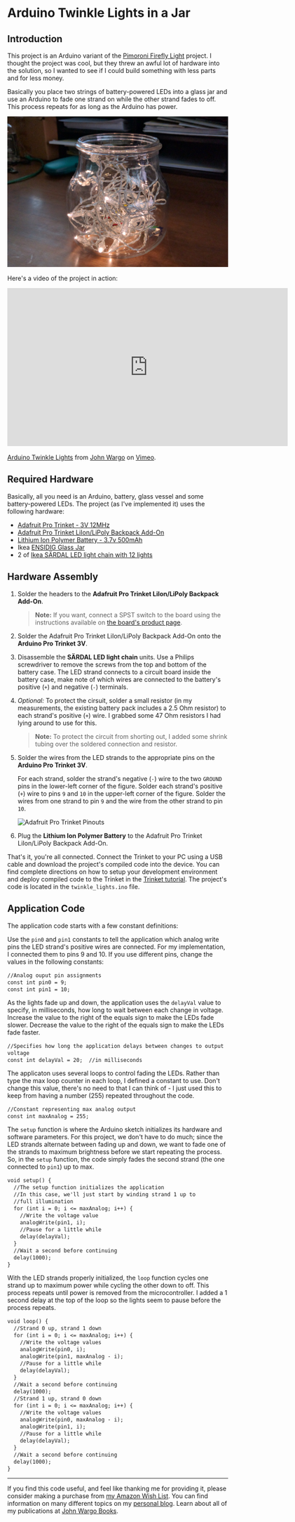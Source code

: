 Arduino Twinkle Lights in a Jar
===============================

## Introduction

This project is an Arduino variant of the [Pimoroni Firefly Light](https://learn.pimoroni.com/tutorial/sandyj/firefly-light) project. I thought the project was cool, but they threw an awful lot of hardware into the solution, so I wanted to see if I could build something with less parts and for less money.

Basically you place two strings of battery-powered LEDs into a glass jar and use an Arduino to fade one strand on while the other strand fades to off. This process repeats for as long as the Arduino has power.

![Finished Project](images/figure-01.png)

Here's a video of the project in action:

<iframe src="https://player.vimeo.com/video/193441242" width="640" height="360" frameborder="0" webkitallowfullscreen mozallowfullscreen allowfullscreen></iframe>
<p><a href="https://vimeo.com/193441242">Arduino Twinkle Lights</a> from <a href="https://vimeo.com/user39135142">John Wargo</a> on <a href="https://vimeo.com">Vimeo</a>.</p>

## Required Hardware

Basically, all you need is an Arduino, battery, glass vessel and some battery-powered LEDs. The project (as I've implemented it) uses the following hardware: 

+ [Adafruit Pro Trinket - 3V 12MHz](https://www.adafruit.com/products/2010)
+ [Adafruit Pro Trinket LiIon/LiPoly Backpack Add-On](https://www.adafruit.com/products/2124)
+ [Lithium Ion Polymer Battery - 3.7v 500mAh](https://www.adafruit.com/products/1578)
+ Ikea [ENSIDIG Glass Jar](http://www.ikea.com/gb/en/products/decoration/vases-bowls/ensidig-vase-clear-glass-art-10239888/)
+ 2 of [Ikea SÄRDAL LED light chain with 12 lights](http://www.ikea.com/us/en/catalog/products/60277514/)

## Hardware Assembly

1.	Solder the headers to the **Adafruit Pro Trinket LiIon/LiPoly Backpack Add-On**. 

	> **Note:** If you want, connect a SPST switch to the board using the instructions available on [the board's product page](https://www.adafruit.com/products/2124).

2.	Solder the Adafruit Pro Trinket LiIon/LiPoly Backpack Add-On onto the **Arduino Pro Trinket 3V**.  

3.	Disassemble the **SÄRDAL LED light chain** units. Use a Philips screwdriver to remove the screws from the top and bottom of the battery case. The LED strand connects to a circuit board inside the battery case, make note of which wires are connected to the battery's positive (`+`) and negative (`-`) terminals. 

4.	*Optional:* To protect the cirsuit, solder a small resistor (in my measurements, the existing battery pack includes a 2.5 Ohm resistor) to each strand's positive (`+`) wire. I grabbed some 47 Ohm resistors I had lying around to use for this. 
	
	> **Note:** To protect the circuit from shorting out, I added some shrink tubing over the soldered connection and resistor.  
	
5.	Solder the wires from the LED strands to the appropriate pins on the **Arduino Pro Trinket 3V**.

	For each strand, solder the strand's negative (`-`) wire to the two `GROUND` pins in the lower-left corner of the figure. Solder each strand's positive (`+`) wire to pins `9` and `10` in the upper-left corner of the figure. Solder the wires from one strand to pin `9` and the wire from the other strand to pin `10`.  

	![Adafruit Pro Trinket Pinouts](https://cdn-learn.adafruit.com/assets/assets/000/025/646/medium800/adafruit_products_pro5.png?1432753967)

6.	Plug the **Lithium Ion Polymer Battery** to the Adafruit Pro Trinket LiIon/LiPoly Backpack Add-On.

That's it, you're all connected. Connect the Trinket to your PC using a USB cable and download the project's compiled code into the device. You can find complete directions on how to setup your development environment and deploy compiled code to the Trinket in the [Trinket tutorial](https://learn.adafruit.com/introducing-pro-trinket/overview). The project's code is located in the `twinkle_lights.ino` file.

## Application Code

The application code starts with a few constant definitions:

Use the `pin0` and `pin1` constants to tell the application which analog write pins the LED strand's positive wires are connected. For my implementation, I connected them to pins 9 and 10. If you use different pins, change the values in the following constants:
    
	//Analog ouput pin assignments
	const int pin0 = 9;
	const int pin1 = 10;
	
As the lights fade up and down, the application uses the `delayVal` value to specify, in milliseconds, how long to wait between each change in voltage. Increase the value to the right of the equals sign to make the LEDs fade slower. Decrease the value to the right of the equals sign to make the LEDs fade faster. 

	//Specifies how long the application delays between changes to output voltage
	const int delayVal = 20;  //in milliseconds

The applicaton uses several loops to control fading the LEDs. Rather than type the max loop counter in each loop, I defined a constant to use. Don't change this value, there's no need to that I can think of - I just used this to keep from having a number (255) repeated throughout the code.
	
	//Constant representing max analog output
	const int maxAnalog = 255;

The `setup` function is where the Arduino sketch initializes its hardware and software parameters. For this project, we don't have to do much; since the LED strands alternate between fading up and down, we want to fade one of the strands to maximum brightness before we start repeating the process. So, in the `setup` function, the code simply fades the second strand (the one connected to `pin1`) up to max.

	void setup() {
	  //The setup function initializes the application
	  //In this case, we'll just start by winding strand 1 up to
	  //full illumination
	  for (int i = 0; i <= maxAnalog; i++) {
	    //Write the voltage value
	    analogWrite(pin1, i);
	    //Pause for a little while
	    delay(delayVal);
	  }
	  //Wait a second before continuing 
	  delay(1000);
	}

With the LED strands properly initialized, the `loop` function cycles one strand up to maximum power while cycling the other down to off. This process repeats until power is removed from the microcontroller. I added a 1 second delay at the top of the loop so the lights seem to pause before the process repeats.

	void loop() {
	  //Strand 0 up, strand 1 down
	  for (int i = 0; i <= maxAnalog; i++) {
	    //Write the voltage values
	    analogWrite(pin0, i);
	    analogWrite(pin1, maxAnalog - i);
	    //Pause for a little while
	    delay(delayVal);
	  }
	  //Wait a second before continuing 
	  delay(1000);
	  //Strand 1 up, strand 0 down
	  for (int i = 0; i <= maxAnalog; i++) {
	    //Write the voltage values
	    analogWrite(pin0, maxAnalog - i);
	    analogWrite(pin1, i);
	    //Pause for a little while
	    delay(delayVal);
	  }
	  //Wait a second before continuing 
	  delay(1000);
	}


***

If you find this code useful, and feel like thanking me for providing it, please consider making a purchase from [my Amazon Wish List](https://amzn.com/w/1WI6AAUKPT5P9). You can find information on many different topics on my [personal blog](http://www.johnwargo.com). Learn about all of my publications at [John Wargo Books](http://www.johnwargobooks.com). 